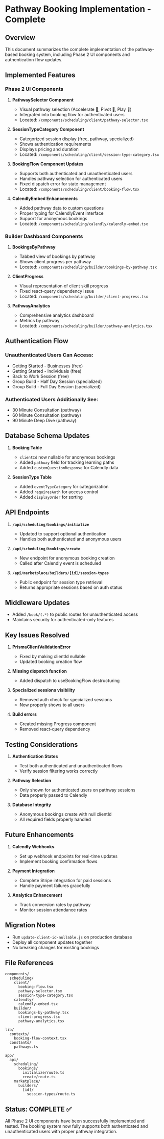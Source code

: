 # Pathway Booking Implementation - Complete

## Overview
This document summarizes the complete implementation of the pathway-based booking system, including Phase 2 UI components and authentication flow updates.

## Implemented Features

### Phase 2 UI Components

1. **PathwaySelector Component**
   - Visual pathway selection (Accelerate 🚀, Pivot 🔄, Play 🎨)
   - Integrated into booking flow for authenticated users
   - Located: `/components/scheduling/client/pathway-selector.tsx`

2. **SessionTypeCategory Component**
   - Categorized session display (free, pathway, specialized)
   - Shows authentication requirements
   - Displays pricing and duration
   - Located: `/components/scheduling/client/session-type-category.tsx`

3. **BookingFlow Component Updates**
   - Supports both authenticated and unauthenticated users
   - Handles pathway selection for authenticated users
   - Fixed dispatch error for state management
   - Located: `/components/scheduling/client/booking-flow.tsx`

4. **CalendlyEmbed Enhancements**
   - Added pathway data to custom questions
   - Proper typing for CalendlyEvent interface
   - Support for anonymous bookings
   - Located: `/components/scheduling/calendly/calendly-embed.tsx`

### Builder Dashboard Components

1. **BookingsByPathway**
   - Tabbed view of bookings by pathway
   - Shows client progress per pathway
   - Located: `/components/scheduling/builder/bookings-by-pathway.tsx`

2. **ClientProgress**
   - Visual representation of client skill progress
   - Fixed react-query dependency issue
   - Located: `/components/scheduling/builder/client-progress.tsx`

3. **PathwayAnalytics**
   - Comprehensive analytics dashboard
   - Metrics by pathway
   - Located: `/components/scheduling/builder/pathway-analytics.tsx`

## Authentication Flow

### Unauthenticated Users Can Access:
- Getting Started - Businesses (free)
- Getting Started - Individuals (free)
- Back to Work Session (free)
- Group Build - Half Day Session (specialized)
- Group Build - Full Day Session (specialized)

### Authenticated Users Additionally See:
- 30 Minute Consultation (pathway)
- 60 Minute Consultation (pathway)
- 90 Minute Deep Dive (pathway)

## Database Schema Updates

1. **Booking Table**
   - `clientId` now nullable for anonymous bookings
   - Added `pathway` field for tracking learning paths
   - Added `customQuestionResponse` for Calendly data

2. **SessionType Table**
   - Added `eventTypeCategory` for categorization
   - Added `requiresAuth` for access control
   - Added `displayOrder` for sorting

## API Endpoints

1. **`/api/scheduling/bookings/initialize`**
   - Updated to support optional authentication
   - Handles both authenticated and anonymous users

2. **`/api/scheduling/bookings/create`**
   - New endpoint for anonymous booking creation
   - Called after Calendly event is scheduled

3. **`/api/marketplace/builders/[id]/session-types`**
   - Public endpoint for session type retrieval
   - Returns appropriate sessions based on auth status

## Middleware Updates

- Added `/book/(.*)` to public routes for unauthenticated access
- Maintains security for authenticated-only features

## Key Issues Resolved

1. **PrismaClientValidationError**
   - Fixed by making clientId nullable
   - Updated booking creation flow

2. **Missing dispatch function**
   - Added dispatch to useBookingFlow destructuring

3. **Specialized sessions visibility**
   - Removed auth check for specialized sessions
   - Now properly shows to all users

4. **Build errors**
   - Created missing Progress component
   - Removed react-query dependency

## Testing Considerations

1. **Authentication States**
   - Test both authenticated and unauthenticated flows
   - Verify session filtering works correctly

2. **Pathway Selection**
   - Only shown for authenticated users on pathway sessions
   - Data properly passed to Calendly

3. **Database Integrity**
   - Anonymous bookings create with null clientId
   - All required fields properly handled

## Future Enhancements

1. **Calendly Webhooks**
   - Set up webhook endpoints for real-time updates
   - Implement booking confirmation flows

2. **Payment Integration**
   - Complete Stripe integration for paid sessions
   - Handle payment failures gracefully

3. **Analytics Enhancement**
   - Track conversion rates by pathway
   - Monitor session attendance rates

## Migration Notes

- Run `update-client-id-nullable.js` on production database
- Deploy all component updates together
- No breaking changes for existing bookings

## File References

```
components/
  scheduling/
    client/
      booking-flow.tsx
      pathway-selector.tsx
      session-type-category.tsx
    calendly/
      calendly-embed.tsx
    builder/
      bookings-by-pathway.tsx
      client-progress.tsx
      pathway-analytics.tsx
      
lib/
  contexts/
    booking-flow-context.tsx
  constants/
    pathways.ts
    
app/
  api/
    scheduling/
      bookings/
        initialize/route.ts
        create/route.ts
    marketplace/
      builders/
        [id]/
          session-types/route.ts
```

## Status: COMPLETE ✅

All Phase 2 UI components have been successfully implemented and tested. The booking system now fully supports both authenticated and unauthenticated users with proper pathway integration.
